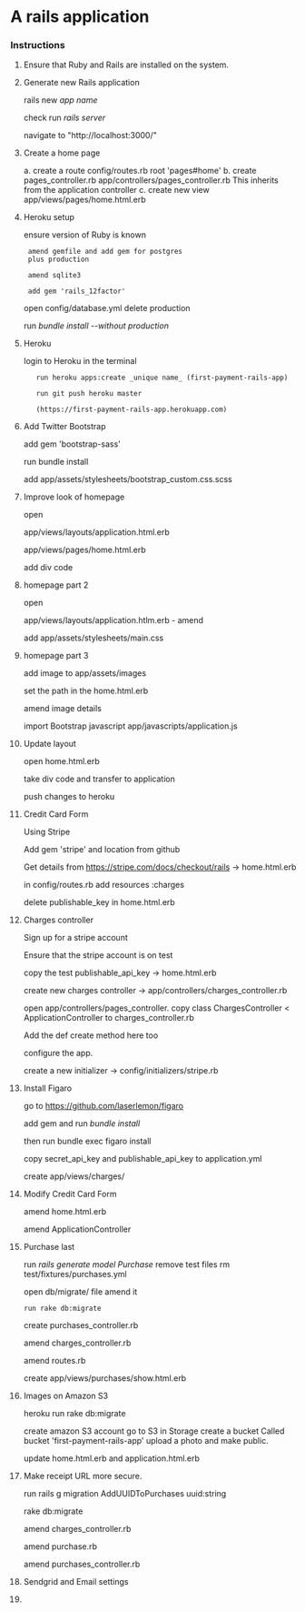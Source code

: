 # A rails application

### Instructions

  1. Ensure that Ruby and Rails are installed on the system.

  2. Generate new Rails application

      rails new _app name_

      check run _rails server_

      navigate to  "http://localhost:3000/"

  3. Create a home page

      a. create a route
        config/routes.rb
          root 'pages#home'
      b. create pages_controller.rb
          app/controllers/pages_controller.rb
            This inherits from the application controller
      c. create new view
          app/views/pages/home.html.erb

  4. Heroku setup

      ensure version of Ruby is known

          amend gemfile and add gem for postgres
          plus production

          amend sqlite3

          add gem 'rails_12factor'

      open config/database.yml
          delete production

      run _bundle install --without production_

  5. Heroku

        login to Heroku in the terminal

            run heroku apps:create _unique name_ (first-payment-rails-app)

            run git push heroku master

            (https://first-payment-rails-app.herokuapp.com)

  6. Add Twitter Bootstrap

        add gem 'bootstrap-sass'

        run bundle install

        add app/assets/stylesheets/bootstrap_custom.css.scss

  7. Improve look of homepage

        open

        app/views/layouts/application.html.erb

        app/views/pages/home.html.erb

        add div code

  8. homepage part 2

        open

        app/views/layouts/application.htlm.erb - amend

        add app/assets/stylesheets/main.css

  9. homepage part 3

        add image to app/assets/images

        set the path in the home.html.erb

        amend image details

        import Bootstrap javascript
        app/javascripts/application.js

  10. Update layout

        open home.html.erb

        take div code and transfer to application

        push changes to heroku

  11. Credit Card Form

        Using Stripe

        Add gem 'stripe' and location from github

        Get details from https://stripe.com/docs/checkout/rails -> home.html.erb

        in config/routes.rb add resources :charges

        delete publishable_key in home.html.erb

  12. Charges controller

        Sign up for a stripe account

        Ensure that the stripe account is on test

        copy the test publishable_api_key -> home.html.erb

        create new charges controller -> app/controllers/charges_controller.rb

        open app/controllers/pages_controller. copy class ChargesController < ApplicationController to charges_controller.rb

        Add the def create method here too

        configure the app.

        create a new initializer -> config/initializers/stripe.rb

  13. Install Figaro

        go to https://github.com/laserlemon/figaro

        add gem and run _bundle install_

        then run bundle exec figaro install

        copy secret_api_key and publishable_api_key to application.yml

        create app/views/charges/

  14. Modify Credit Card Form

        amend home.html.erb

        amend ApplicationController

  15. Purchase last

        run _rails generate model Purchase_
        remove test files
          rm test/fixtures/purchases.yml

        open db/migrate/ file
          amend it

          run rake db:migrate

        create purchases_controller.rb

        amend charges_controller.rb

        amend routes.rb

        create app/views/purchases/show.html.erb

  16. Images on Amazon S3

      heroku run rake db:migrate

      create amazon S3 account
        go to S3 in Storage
        create a bucket
        Called bucket 'first-payment-rails-app'
        upload a photo and make public.

      update home.html.erb and application.html.erb

  17. Make receipt URL more secure.

        run rails g migration AddUUIDToPurchases uuid:string

        rake db:migrate

        amend charges_controller.rb

        amend purchase.rb

        amend purchases_controller.rb

  18. Sendgrid and Email settings

  19.       
